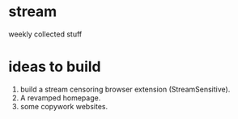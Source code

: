 # stream
weekly collected stuff


# ideas to build
1. build a stream censoring browser extension (StreamSensitive).
2. A revamped homepage.
3. some copywork websites.
